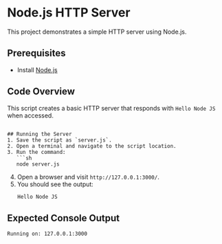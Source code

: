 # Node.js HTTP Server

This project demonstrates a simple HTTP server using Node.js.

## Prerequisites
- Install [Node.js](https://nodejs.org/)

## Code Overview
This script creates a basic HTTP server that responds with `Hello Node JS` when accessed.

```

## Running the Server
1. Save the script as `server.js`.
2. Open a terminal and navigate to the script location.
3. Run the command:
   ```sh
   node server.js
   ```
4. Open a browser and visit `http://127.0.0.1:3000/`.
5. You should see the output:
   ```sh
   Hello Node JS
   ```

## Expected Console Output
```sh
Running on: 127.0.0.1:3000
```
